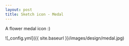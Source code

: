 ```yaml
---
layout: post
title: Sketch icon - Medal
---
```


A flower medal icon :)

![_config.yml]({{ site.baseurl }}/images/design/medal.jpg)